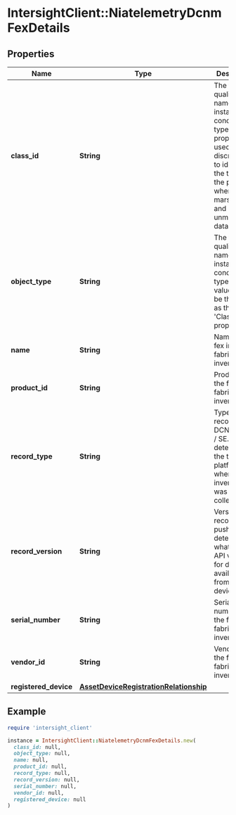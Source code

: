 # IntersightClient::NiatelemetryDcnmFexDetails

## Properties

| Name | Type | Description | Notes |
| ---- | ---- | ----------- | ----- |
| **class_id** | **String** | The fully-qualified name of the instantiated, concrete type. This property is used as a discriminator to identify the type of the payload when marshaling and unmarshaling data. | [default to &#39;niatelemetry.DcnmFexDetails&#39;] |
| **object_type** | **String** | The fully-qualified name of the instantiated, concrete type. The value should be the same as the &#39;ClassId&#39; property. | [default to &#39;niatelemetry.DcnmFexDetails&#39;] |
| **name** | **String** | Name of the fex in the fabric inventory. | [optional] |
| **product_id** | **String** | Product ID of the fex in the fabric inventory. | [optional] |
| **record_type** | **String** | Type of record DCNM / APIC / SE. This determines the type of platform where inventory was collected. | [optional] |
| **record_version** | **String** | Version of record being pushed. This determines what was the API version for data available from the device. | [optional] |
| **serial_number** | **String** | Serial number of the fex in the fabric inventory. | [optional] |
| **vendor_id** | **String** | Vendor Id of the fex in the fabric inventory. | [optional] |
| **registered_device** | [**AssetDeviceRegistrationRelationship**](AssetDeviceRegistrationRelationship.md) |  | [optional] |

## Example

```ruby
require 'intersight_client'

instance = IntersightClient::NiatelemetryDcnmFexDetails.new(
  class_id: null,
  object_type: null,
  name: null,
  product_id: null,
  record_type: null,
  record_version: null,
  serial_number: null,
  vendor_id: null,
  registered_device: null
)
```

